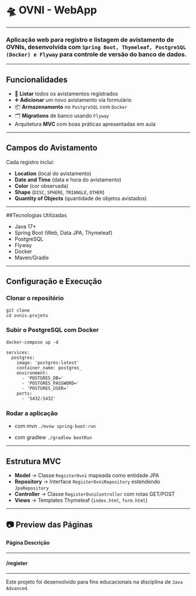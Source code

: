 # 🛸 OVNI - WebApp
---

### Aplicação web para registro e listagem de avistamento de OVNIs, desenvolvida com `Spring Boot, Thymeleaf, PostgreSQL (Docker) e Flyway` para controle de versão do banco de dados.

---

## Funcionalidades
- 📄 **Listar** todos os avistamentos registrados
- ➕ **Adicionar** um novo avistamento via formulário
- 📦 **Armazenamento** no `PostgreSQL` com `Docker`
- 🗂  **Migrations** de banco usando `Flyway`
- Arquitetura **MVC** com boas práticas apresentadas em aula

---

## Campos do Avistamento
Cada registro inclui:
- **Location** (local do avistamento)
- **Date and Time** (data e hora do avistamento)
- **Color** (cor observada)
- **Shape** (`DISC`, `SPHERE`, `TRIANGLE`, `OTHER`)
- **Quantity of Objects** (quantidade de objetos avistados)

--- 

##Tecnologias Utilizadas
- Java 17+
- Spring Boot (Web, Data JPA, Thymeleaf)
- PostgreSQL
- Flyway
- Docker
- Maven/Gradle

---

## Configuração e Execução

### Clonar o repositório
```
git clone
cd ovnis-projeto
```

### Subir o PostgreSQL com Docker
`docker-compose up -d`

```
services:
  postgres:
    image: 'postgres:latest'
    container_name: postgres_
    environment:
      - 'POSTGRES_DB='
      - 'POSTGRES_PASSWORD='
      - 'POSTGRES_USER='
    ports:
      - '5432:5432'

```

### Rodar a aplicação

- com mvn
`./mvnw spring-boot:run`

- com gradlew
`./gradlew bootRun`

---
## Estrutura MVC
- **Model** → Classe `RegisterOvni` mapeada como entidade JPA
- **Repository** → Interface `RegisterOvniRepository` estendendo `JpaRepository`
- **Controller** → Classe `RegisterOvniController` com rotas GET/POST
- **Views** → Templates Thymeleaf (`index.html`, `form.html`)

---

## 📷 Preview das Páginas
#### Página             Descrição
---
#### /register          



---
Este projeto foi desenvolvido para fins educacionais na disciplina de `Java Advanced`.



